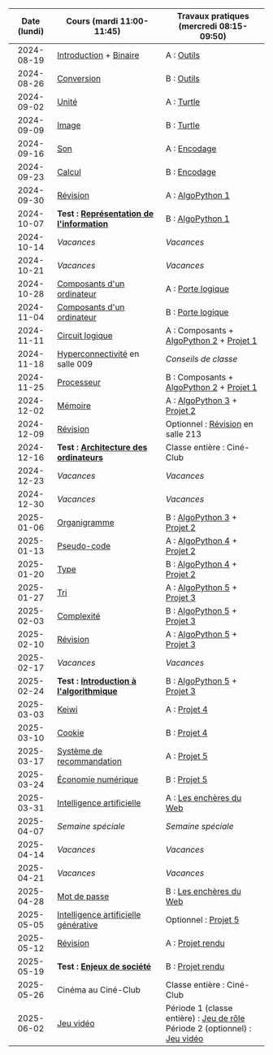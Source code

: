 | Date (lundi) | Cours (mardi 11:00-11:45)                                         | Travaux pratiques (mercredi 08:15-09:50)                                                                                         |
| :----------: | ----------------------------------------------------------------- | -------------------------------------------------------------------------------------------------------------------------------- |
|  2024-08-19  | [Introduction](/docs/1m/intro) + [Binaire](/docs/1m/repr/binaire) | A : [Outils](/docs/1m/prog/outils)                                                                                               |
|  2024-08-26  | [Conversion](/docs/1m/repr/conversion)                            | B : [Outils](/docs/1m/prog/outils)                                                                                               |
|  2024-09-02  | [Unité](/docs/1m/repr/unite)                                      | A : [Turtle](/docs/1m/prog/turtle)                                                                                               |
|  2024-09-09  | [Image](/docs/1m/repr/image)                                      | B : [Turtle](/docs/1m/prog/turtle)                                                                                               |
|  2024-09-16  | [Son](/docs/1m/repr/son)                                          | A : [Encodage](/docs/1m/repr/encodage)                                                                                           |
|  2024-09-23  | [Calcul](/docs/1m/repr/calcul)                                    | B : [Encodage](/docs/1m/repr/encodage)                                                                                           |
|  2024-09-30  | [Révision](/docs/1m/repr/revision)                                | A : [AlgoPython 1](/docs/1m/prog/algopython-1)                                                                                   |
|  2024-10-07  | **Test : [Représentation de l'information](/docs/1m/repr)**       | B : [AlgoPython 1](/docs/1m/prog/algopython-1)                                                                                   |
|  2024-10-14  | _Vacances_                                                        | _Vacances_                                                                                                                       |
|  2024-10-21  | _Vacances_                                                        | _Vacances_                                                                                                                       |
|  2024-10-28  | [Composants d'un ordinateur](/docs/1m/arch/composants)            | A : [Porte logique](/docs/1m/arch/porte)                                                                                         |
|  2024-11-04  | [Composants d'un ordinateur](/docs/1m/arch/composants)            | B : [Porte logique](/docs/1m/arch/porte)                                                                                         |
|  2024-11-11  | [Circuit logique](/docs/1m/arch/circuit)                          | A : Composants + [AlgoPython 2](/docs/1m/prog/algopython-2) + [Projet 1](/docs/1m/prog/projet-1)                                 |
|  2024-11-18  | [Hyperconnectivité](/docs/hyperconnectivite) en salle 009         | _Conseils de classe_                                                                                                             |
|  2024-11-25  | [Processeur](/docs/1m/arch/processeur)                            | B : Composants + [AlgoPython 2](/docs/1m/prog/algopython-2) + [Projet 1](/docs/1m/prog/projet-1)                                 |
|  2024-12-02  | [Mémoire](/docs/1m/arch/memoire)                                  | A : [AlgoPython 3](/docs/1m/prog/algopython-3) + [Projet 2](/docs/1m/prog/projet-2)                                              |
|  2024-12-09  | [Révision](/docs/1m/arch/revision)                                | Optionnel : [Révision](/docs/1m/arch/revision) en salle 213                                                                      |
|  2024-12-16  | **Test : [Architecture des ordinateurs](/docs/1m/arch)**          | Classe entière : Ciné-Club                                                                                                       |
|  2024-12-23  | _Vacances_                                                        | _Vacances_                                                                                                                       |
|  2024-12-30  | _Vacances_                                                        | _Vacances_                                                                                                                       |
|  2025-01-06  | [Organigramme](/docs/1m/algo/organigramme)                        | B : [AlgoPython 3](/docs/1m/prog/algopython-3) + [Projet 2](/docs/1m/prog/projet-2)                                              |
|  2025-01-13  | [Pseudo-code](/docs/1m/algo/pseudocode)                           | A : [AlgoPython 4](/docs/1m/prog/algopython-4) + [Projet 2](/docs/1m/prog/projet-2)                                              |
|  2025-01-20  | [Type](/docs/1m/algo/type)                                        | B : [AlgoPython 4](/docs/1m/prog/algopython-4) + [Projet 2](/docs/1m/prog/projet-2)                                              |
|  2025-01-27  | [Tri](/docs/1m/algo/tri)                                          | A : [AlgoPython 5](/docs/1m/prog/algopython-5) + [Projet 3](/docs/1m/prog/projet-3)                                              |
|  2025-02-03  | [Complexité](/docs/1m/algo/complexite)                            | B : [AlgoPython 5](/docs/1m/prog/algopython-5) + [Projet 3](/docs/1m/prog/projet-3)                                              |
|  2025-02-10  | [Révision](/docs/1m/algo/revision)                                | A : [AlgoPython 5](/docs/1m/prog/algopython-5) + [Projet 3](/docs/1m/prog/projet-3)                                              |
|  2025-02-17  | _Vacances_                                                        | _Vacances_                                                                                                                       |
|  2025-02-24  | **Test : [Introduction à l'algorithmique](/docs/1m/algo)**        | B : [AlgoPython 5](/docs/1m/prog/algopython-5) + [Projet 3](/docs/1m/prog/projet-3)                                              |
|  2025-03-03  | [Keiwi](https://keiwi.cindytang.ch/)                              | A : [Projet 4](/docs/1m/prog/projet-4)                                                                                           |
|  2025-03-10  | [Cookie](/docs/1m/enje/cookie)                                    | B : [Projet 4](/docs/1m/prog/projet-4)                                                                                           |
|  2025-03-17  | [Système de recommandation](/docs/1m/enje/recommandation)         | A : [Projet 5](/docs/1m/prog/projet-5)                                                                                           |
|  2025-03-24  | [Économie numérique](/docs/1m/enje/economie)                      | B : [Projet 5](/docs/1m/prog/projet-5)                                                                                           |
|  2025-03-31  | [Intelligence artificielle](/docs/1m/enje/ia)                     | A : [Les enchères du Web](/docs/1m/prog/enchere)                                                                                 |
|  2025-04-07  | _Semaine spéciale_                                                | _Semaine spéciale_                                                                                                               |
|  2025-04-14  | _Vacances_                                                        | _Vacances_                                                                                                                       |
|  2025-04-21  | _Vacances_                                                        | _Vacances_                                                                                                                       |
|  2025-04-28  | [Mot de passe](/docs/1m/enje/mot-de-passe)                        | B : [Les enchères du Web](/docs/1m/prog/enchere)                                                                                 |
|  2025-05-05  | [Intelligence artificielle générative](/docs/1m/enje/iag)         | Optionnel : [Projet 5](/docs/1m/prog/projet-5)                                                                                   |
|  2025-05-12  | [Révision](/docs/1m/enje/revision)                                | A : [Projet rendu](/docs/1m/prog/projet-rendu)                                                                                   |
|  2025-05-19  | **Test : [Enjeux de société](/docs/1m/enje)**                     | B : [Projet rendu](/docs/1m/prog/projet-rendu)                                                                                   |
|  2025-05-26  | Cinéma au Ciné-Club                                               | Classe entière : Ciné-Club                                                                                                       |
|  2025-06-02  | [Jeu vidéo](/docs/1m/prog/jeu-video)                              | Période 1 (classe entière) : [Jeu de rôle](/docs/1m/enje/jdr) <br/> Période 2 (optionnel) : [Jeu vidéo](/docs/1m/prog/jeu-video) |
